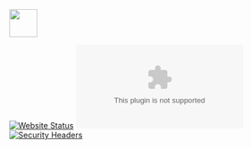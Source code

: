 <picture>
    <source srcset="https://dodslaser.com/vector/dodslaser-dark.svg" media="(prefers-color-scheme: dark)">
    <img src="https://dodslaser.com/vector/dodslaser-light.svg", height="50px">
</picture>

[![Website Status](https://img.shields.io/website?url=https%3A%2F%2Fdodslaser.com)](https://dodslaser.com/)
[![Mozilla HTTP Observatory Grade](https://img.shields.io/mozilla-observatory/grade/dodslaser.com?publish)](https://observatory.mozilla.org/analyze/dodslaser.com)
[![Security Headers](https://img.shields.io/security-headers?url=https%3A%2F%2Fdodslaser.com)](https://securityheaders.com/?q=dodslaser.com)